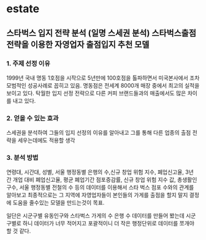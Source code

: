 # estate

## 스타벅스 입지 전략 분석 (일명 스세권 분석) 스타벅스출점전략을 이용한 자영업자 출점입지 추천 모델 
### 1. 주제 선정 이유
1999년 국내 명동 1호점을 시작으로 5년만에 100호점을 톨파하면서 미국본사에서 조차 모범적인 성공사례로 꼽히고 있음. 명동점은 전세계 8000개 매장 중에서 최고의 실적을 보이고 있다. 탁월한 입지 선정 전략으로 다른 커피 브랜드들과의 매출에서도 많은 차이를 내고 있다.
### 2. 얻을 수 있는 효과
스세권을 분석하여 그들의 입지 선정의 이유를 알아내고 그를 통해 다른 업종의 출점 전략을 세우는데에도 적용할 생각
### 3. 분석 방법
연령대, 시간대, 성별, 서울 행정동별 은행의 수,신규 창업 위험 지수, 폐업신고율,	3년 간 개업 대비 폐업신고율, 평균 폐업기간	점포증감률,	신규 창업 위험 지수 값,	총생활인구수, 서울 행정동별 전철의 수 등의 데이터를 이용해서 스타 벅스 점포 수와의 관계를 알아보고 최종적으로는 그 지역에 자영업자들이 본인들의 가게를 출점을 할지 말지 결정에 도움을 줄수있는 모델을 만드는것이 목표.   
 
일단은 시군구별 유동인구와 스타벅스 가게의 수 은행 수 데이터를 만들어 봤는데 시군구별로 하니 데이터가 너무 적어지고 포괄적이니 더 작은 행정단위로 데이터를 쪼개야 할 것 같다.


